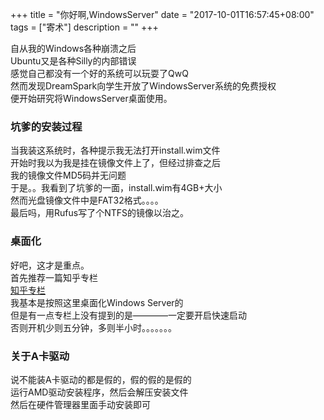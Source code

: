 +++
title = "你好啊,WindowsServer"
date = "2017-10-01T16:57:45+08:00"
tags = ["寄术"]
description = ""
+++

自从我的Windows各种崩溃之后  
Ubuntu又是各种Silly的内部错误  
感觉自己都没有一个好的系统可以玩耍了QwQ  
然而发现DreamSpark向学生开放了WindowsServer系统的免费授权  
便开始研究将WindowsServer桌面使用。  
### 坑爹的安装过程  
当我装这系统时，各种提示我无法打开install.wim文件  
开始时我以为我是挂在镜像文件上了，但经过排查之后  
我的镜像文件MD5码并无问题  
于是。。我看到了坑爹的一面，install.wim有4GB+大小  
然而光盘镜像文件中是FAT32格式。。。。  
最后吗，用Rufus写了个NTFS的镜像以治之。  
### 桌面化  
好吧，这才是重点。  
首先推荐一篇知乎专栏  
[知乎专栏](https://zhuanlan.zhihu.com/p/23302415)  
我基本是按照这里桌面化Windows Server的  
但是有一点专栏上没有提到的是————一定要开启快速启动  
否则开机少则五分钟，多则半小时。。。。。。。  
### 关于A卡驱动  
说不能装A卡驱动的都是假的，假的假的是假的  
运行AMD驱动安装程序，然后会解压安装文件  
然后在硬件管理器里面手动安装即可